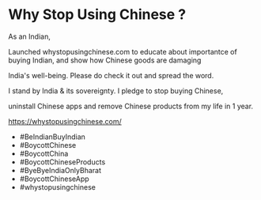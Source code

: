 # Why Stop Using Chinese ?
As an Indian, 

Launched whystopusingchinese.com to educate about importantce of buying Indian, and show how Chinese goods are damaging 

India's well-being. Please do check it out and spread the word. 

I stand by India & its sovereignty. I pledge to stop buying Chinese, 

uninstall Chinese apps and remove Chinese products from my life in 1 year. 

https://whystopusingchinese.com/ 

* #BeIndianBuyIndian 
* #BoycottChinese
* #BoycottChina 
* #BoycottChineseProducts 
* #ByeByeIndiaOnlyBharat 
* #BoycottChineseApp 
* #whystopusingchinese
